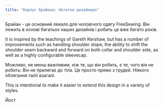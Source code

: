 ```yaml
---
title: "Корпус Брайана: Нотатки дизайнера"
---
```


Брайан - це основний лекало для чоловічого одягу FreeSewing. Він лежить в основі багатьох наших дизайнів і робить це вже багато років.

It is inspired by the teachings of Gareth Kershaw, but has a number of improvements such as handling shoulder slope, the ability to shift the shoulder seam backward and forward on both collar and shoulder side, as well as a highly configurable sleevecap.

Можливо, не менш важливим, ніж те, що він робить, є те, чого він не робить: Він не прилягає до тіла. Це просто прямо з грудей. Ніякого облягання талії взагалі.

This is intentional to make it easier to extend this design in a variety of styles.

Йост

